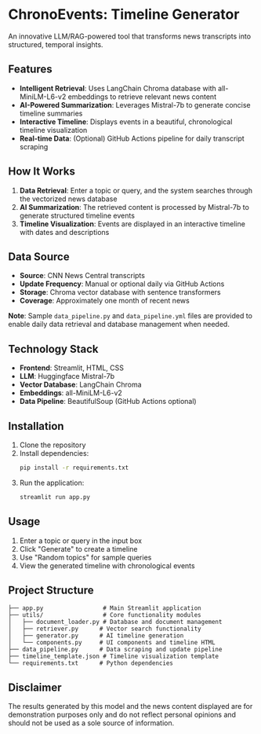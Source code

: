 # ChronoEvents: Timeline Generator

An innovative LLM/RAG-powered tool that transforms news transcripts into structured, temporal insights.

## Features

- **Intelligent Retrieval**: Uses LangChain Chroma database with all-MiniLM-L6-v2 embeddings to retrieve relevant news content
- **AI-Powered Summarization**: Leverages Mistral-7b to generate concise timeline summaries
- **Interactive Timeline**: Displays events in a beautiful, chronological timeline visualization
- **Real-time Data**: (Optional) GitHub Actions pipeline for daily transcript scraping

## How It Works

1. **Data Retrieval**: Enter a topic or query, and the system searches through the vectorized news database
2. **AI Summarization**: The retrieved content is processed by Mistral-7b to generate structured timeline events
3. **Timeline Visualization**: Events are displayed in an interactive timeline with dates and descriptions

## Data Source

- **Source**: CNN News Central transcripts
- **Update Frequency**: Manual or optional daily via GitHub Actions
- **Storage**: Chroma vector database with sentence transformers
- **Coverage**: Approximately one month of recent news

**Note**: Sample `data_pipeline.py` and `data_pipeline.yml` files are provided to enable daily data retrieval and database management when needed.

## Technology Stack

- **Frontend**: Streamlit, HTML, CSS
- **LLM**: Huggingface Mistral-7b
- **Vector Database**: LangChain Chroma
- **Embeddings**: all-MiniLM-L6-v2
- **Data Pipeline**: BeautifulSoup (GitHub Actions optional)

## Installation

1. Clone the repository
2. Install dependencies:
   ```bash
   pip install -r requirements.txt
   ```
3. Run the application:
   ```bash
   streamlit run app.py
   ```

## Usage

1. Enter a topic or query in the input box
2. Click "Generate" to create a timeline
3. Use "Random topics" for sample queries
4. View the generated timeline with chronological events

## Project Structure

```
├── app.py                 # Main Streamlit application
├── utils/                 # Core functionality modules
│   ├── document_loader.py # Database and document management
│   ├── retriever.py      # Vector search functionality
│   ├── generator.py      # AI timeline generation
│   └── components.py     # UI components and timeline HTML
├── data_pipeline.py      # Data scraping and update pipeline
├── timeline_template.json # Timeline visualization template
└── requirements.txt      # Python dependencies
```

## Disclaimer

The results generated by this model and the news content displayed are for demonstration purposes only and do not reflect personal opinions and should not be used as a sole source of information. 